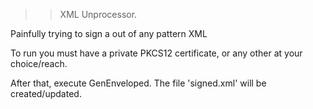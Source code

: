  >> XML Unprocessor. 
 
 Painfully trying to sign a out of any pattern XML

 
To run you must have a private PKCS12 certificate, or any other at your choice/reach.

After that, execute GenEnveloped. The file 'signed.xml' will be created/updated.

